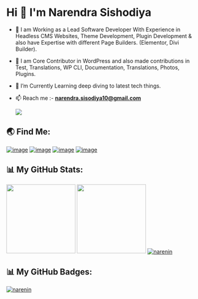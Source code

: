 <h1 align="left">Hi 👋 I'm Narendra Sishodiya</h1>

- 🌱 I am Working as a Lead Software Developer With Experience in Headless CMS Websites, Theme Development, Plugin Development & also have Expertise with different Page Builders. (Elementor, Divi Builder).
- 🥇 I am Core Contributor in WordPress and also made contributions in Test, Translations, WP CLI, Documentation, Translations, Photos, Plugins.
- 🔭 I’m Currently Learning deep diving to latest tech things.
- 📫 Reach me :-  **narendra.sisodiya10@gmail.com**

  ![](https://komarev.com/ghpvc/?username=narenin&style=for-the-badge&base=1000)
<h2 align="left">🌏 Find Me:</h2>
<div align="left">
 
[![image](https://img.shields.io/badge/LinkedIn-0077B5?style=for-the-badge&logo=linkedin&logoColor=white)](https://www.linkedin.com/in/narendrasishodiya)
[![image](https://img.shields.io/badge/-WordPress-blue?style=for-the-badge&logo=wordpress&logoColor=white)](https://profiles.wordpress.org/narenin/) 
[![image](https://img.shields.io/badge/Github-black?style=for-the-badge&logo=github&logoColor=white)](https://github.com/narenin)
[![image](https://img.shields.io/badge/Gmail-D14836?style=for-the-badge&logo=gmail&logoColor=white)](mailto:narendra.sisodiya10@gmail.com)

</div>

<h2 align="left">📊 My GitHub Stats:</h2>

<div align="left">
     <a href="https://github-readme-stats.vercel.app/api/top-langs/?username=narenin&theme=aura_dark" target="_blank"><img height="180em" src="https://github-readme-stats.vercel.app/api/top-langs/?username=narenin&theme=aura_dark" /></a>
     <a href="https://github-readme-stats.vercel.app/api?username=narenin&theme=aura_dark&show_icons=true" target="_blank"><img height="180em" src="https://github-readme-stats.vercel.app/api?username=narenin&theme=aura_dark&show_icons=true" /></a>
     <a href="https://github-readme-streak-stats.herokuapp.com/?user=narenin&theme=aura_dark&show_icons=true" target="_blank">
      <img align="center" src="https://github-readme-streak-stats.herokuapp.com/?user=narenin&theme=aura_dark" alt="narenin" />
     </a>
</div>

<h2 align="left">📊 My GitHub Badges:</h2>
<a align="left" href="https://github-profile-trophy.vercel.app/?username=narenin&theme=aura_dark&show_icons=true" target="_blank">
   <img align="center" src="https://github-profile-trophy.vercel.app/?username=narenin&theme=aura_dark" alt="narenin" />
</a>
